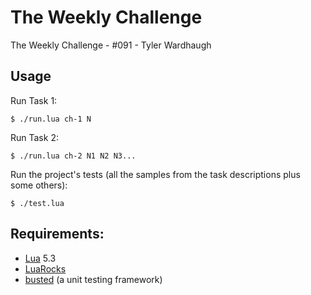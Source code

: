 
# The Weekly Challenge

The Weekly Challenge - #091 - Tyler Wardhaugh

## Usage

Run Task 1:

    $ ./run.lua ch-1 N

Run Task 2:

    $ ./run.lua ch-2 N1 N2 N3...

Run the project's tests (all the samples from the task descriptions plus some others):

    $ ./test.lua

## Requirements:
*   [Lua](https://www.lua.org/) 5.3
*   [LuaRocks](https://luarocks.org/)
*   [busted](https://olivinelabs.com/busted/) (a unit testing framework)
